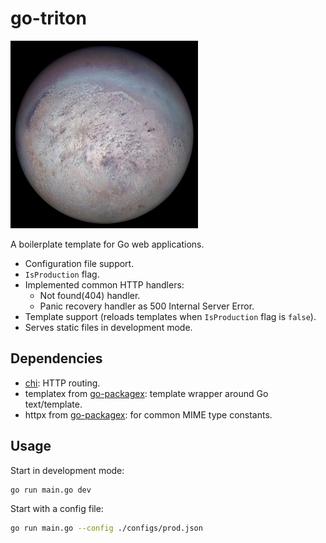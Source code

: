# go-triton

<img src="./triton.jpg" width="300" height="300"/>

A boilerplate template for Go web applications.

* Configuration file support.
* `IsProduction` flag.
* Implemented common HTTP handlers:
  * Not found(404) handler.
  * Panic recovery handler as 500 Internal Server Error.
* Template support (reloads templates when `IsProduction` flag is `false`).
* Serves static files in development mode.

## Dependencies
* [chi](https://github.com/go-chi/chi): HTTP routing.
* templatex from [go-packagex](https://github.com/mgenware/go-packagex): template wrapper around Go text/template.
* httpx from [go-packagex](https://github.com/mgenware/go-packagex): for common MIME type constants.

## Usage
Start in development mode:
```sh
go run main.go dev
```

Start with a config file:
```sh
go run main.go --config ./configs/prod.json
```
